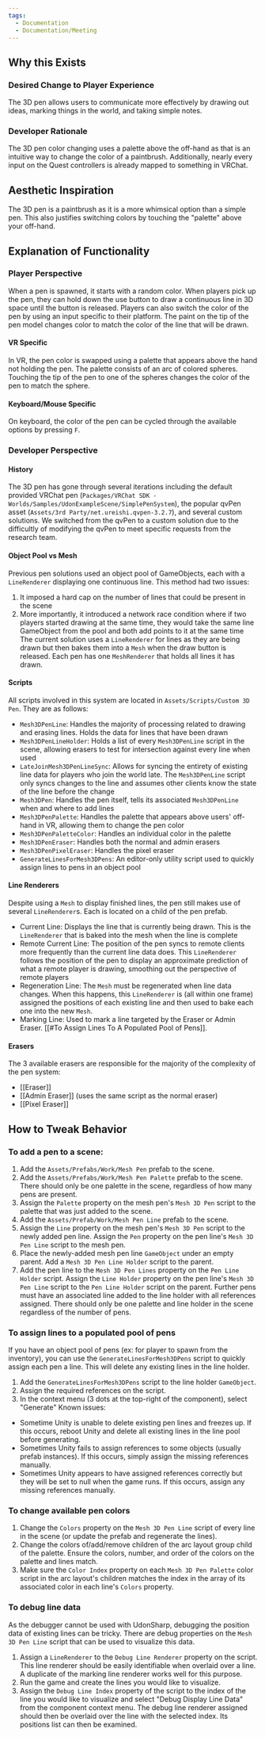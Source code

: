 ```yaml
---
tags:
  - Documentation
  - Documentation/Meeting
---
```

## Why this Exists
### Desired Change to Player Experience
The 3D pen allows users to communicate more effectively by drawing out ideas, marking things in the world, and taking simple notes.
### Developer Rationale
The 3D pen color changing uses a palette above the off-hand as that is an intuitive way to change the color of a paintbrush. Additionally, nearly every input on the Quest controllers is already mapped to something in VRChat.
## Aesthetic Inspiration
The 3D pen is a paintbrush as it is a more whimsical option than a simple pen. This also justifies switching colors by touching the "palette" above your off-hand.
## Explanation of Functionality
### Player Perspective
When a pen is spawned, it starts with a random color. When players pick up the pen, they can hold down the use button to draw a continuous line in 3D space until the button is released. Players can also switch the color of the pen by using an input specific to their platform. The paint on the tip of the pen model changes color to match the color of the line that will be drawn.
#### VR Specific
In VR, the pen color is swapped using a palette that appears above the hand not holding the pen. The palette consists of an arc of colored spheres. Touching the tip of the pen to one of the spheres changes the color of the pen to match the sphere.
#### Keyboard/Mouse Specific
On keyboard, the color of the pen can be cycled through the available options by pressing `F`.
### Developer Perspective
#### History
The 3D pen has gone through several iterations including the default provided VRChat pen (`Packages/VRChat SDK - Worlds/Samples/UdonExampleScene/SimplePenSystem`), the popular qvPen asset (`Assets/3rd Party/net.ureishi.qvpen-3.2.7`), and several custom solutions. We switched from the qvPen to a custom solution due to the difficultly of modifying the qvPen to meet specific requests from the research team.
#### Object Pool vs Mesh
Previous pen solutions used an object pool of GameObjects, each with a `LineRenderer` displaying one continuous line. This method had two issues:
1. It imposed a hard cap on the number of lines that could be present in the scene
2. More importantly, it introduced a network race condition where if two players started drawing at the same time, they would take the same line GameObject from the pool and both add points to it at the same time
The current solution uses a `LineRenderer` for lines as they are being drawn but then bakes them into a `Mesh` when the draw button is released. Each pen has one `MeshRenderer` that holds all lines it has drawn.
#### Scripts
All scripts involved in this system are located in `Assets/Scripts/Custom 3D Pen`. They are as follows:
- `Mesh3DPenLine`: Handles the majority of processing related to drawing and erasing lines. Holds the data for lines that have been drawn
- `Mesh3DPenLineHolder`: Holds a list of every `Mesh3DPenLine` script in the scene, allowing erasers to test for intersection against every line when used
- `LateJoinMesh3DPenLineSync`: Allows for syncing the entirety of existing line data for players who join the world late. The `Mesh3DPenLine` script only syncs changes to the line and assumes other clients know the state of the line before the change
- `Mesh3DPen`: Handles the pen itself, tells its associated `Mesh3DPenLine` when and where to add lines
- `Mesh3DPenPalette`: Handles the palette that appears above users' off-hand in VR, allowing them to change the pen color
- `Mesh3DPenPaletteColor`: Handles an individual color in the palette
- `Mesh3DPenEraser`: Handles both the normal and admin erasers
- `Mesh3DPenPixelEraser`: Handles the pixel eraser
- `GenerateLinesForMesh3DPens`: An editor-only utility script used to quickly assign lines to pens in an object pool
#### Line Renderers
Despite using a `Mesh` to display finished lines, the pen still makes use of several `LineRenderer`s. Each is located on a child of the pen prefab.
- Current Line: Displays the line that is currently being drawn. This is the `LineRenderer` that is baked into the mesh when the line is complete
- Remote Current Line: The position of the pen syncs to remote clients more frequently than the current line data does. This `LineRenderer` follows the position of the pen to display an approximate prediction of what a remote player is drawing, smoothing out the perspective of remote players
- Regeneration Line: The `Mesh` must be regenerated when line data changes. When this happens, this `LineRenderer` is (all within one frame) assigned the positions of each existing line and then used to bake each one into the new `Mesh`.
- Marking Line: Used to mark a line targeted by the Eraser or Admin Eraser. [[#To Assign Lines To A Populated Pool of Pens]].
#### Erasers
The 3 available erasers are responsible for the majority of the complexity of the pen system:
- [[Eraser]]
- [[Admin Eraser]] (uses the same script as the normal eraser)
- [[Pixel Eraser]]
## How to Tweak Behavior
### To add a pen to a scene:
1. Add the `Assets/Prefabs/Work/Mesh Pen` prefab to the scene.
2. Add the `Assets/Prefabs/Work/Mesh Pen Palette` prefab to the scene. There should only be one palette in the scene, regardless of how many pens are present.
3. Assign the `Palette` property on the mesh pen's `Mesh 3D Pen` script to the palette that was just added to the scene.
4. Add the `Assets/Prefab/Work/Mesh Pen Line` prefab to the scene.
5. Assign the `Line` property on the mesh pen's `Mesh 3D Pen` script to the newly added pen line. Assign the `Pen` property on the pen line's `Mesh 3D Pen Line` script to the mesh pen.
6. Place the newly-added mesh pen line `GameObject` under an empty parent. Add a `Mesh 3D Pen Line Holder` script to the parent.
7. Add the pen line to the `Mesh 3D Pen Lines` property on the `Pen Line Holder` script. Assign the `Line Holder` property on the pen line's `Mesh 3D Pen Line` script to the `Pen Line Holder` script on the parent.
Further pens must have an associated line added to the line holder with all references assigned. There should only be one palette and line holder in the scene regardless of the number of pens.
### To assign lines to a populated pool of pens
If you have an object pool of pens (ex: for player to spawn from the inventory), you can use the `GenerateLinesForMesh3DPens` script to quickly assign each pen a line. This will delete any existing lines in the line holder.
1. Add the `GenerateLinesForMesh3DPens` script to the line holder `GameObject`.
2. Assign the required references on the script.
3. In the context menu (3 dots at the top-right of the component), select "Generate"
Known issues:
- Sometime Unity is unable to delete existing pen lines and freezes up. If this occurs, reboot Unity and delete all existing lines in the line pool before generating.
- Sometimes Unity fails to assign references to some objects (usually prefab instances). If this occurs, simply assign the missing references manually.
- Sometimes Unity appears to have assigned references correctly but they will be set to null when the game runs. If this occurs, assign any missing references manually.
### To change available pen colors
1. Change the `Colors` property on the `Mesh 3D Pen Line` script of every line in the scene (or update the prefab and regenerate the lines).
2. Change the colors of/add/remove children of the arc layout group child of the palette. Ensure the colors, number, and order of the colors on the palette and lines match.
3. Make sure the `Color Index` property on each `Mesh 3D Pen Palette` color script in the arc layout's children matches the index in the array of its associated color in each line's `Colors` property.
### To debug line data
As the debugger cannot be used with UdonSharp, debugging the position data of existing lines can be tricky. There are debug properties on the `Mesh 3D Pen Line` script that can be used to visualize this data.
1. Assign a `LineRenderer` to the `Debug Line Renderer` property on the script. This line renderer should be easily identifiable when overlaid over a line. A duplicate of the marking line renderer works well for this purpose.
2. Run the game and create the lines you would like to visualize.
3. Assign the `Debug Line Index` property of the script to the index of the line you would like to visualize and select "Debug Display Line Data" from the component context menu.
The debug line renderer assigned should then be overlaid over the line with the selected index. Its positions list can then be examined.
